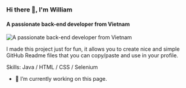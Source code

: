 ### Hi there 👋, I'm William
#### A passionate back-end developer from Vietnam
![A passionate back-end developer from Vietnam](https://github.com/William1199/William1199/blob/main/Intro!.gif)

I made this project just for fun, it allows you to create nice and simple GitHub Readme files that you can copy/paste and use in your profile.

Skills: Java / HTML / CSS / Selenium

- 🔭 I’m currently working on this page. 
